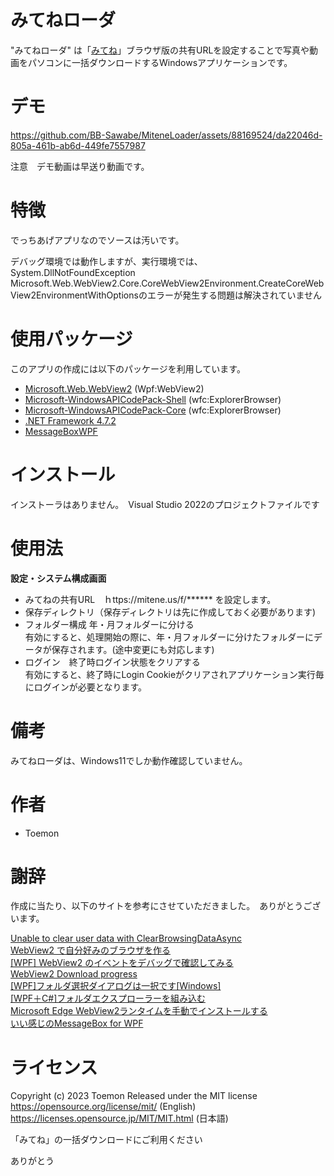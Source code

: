 ﻿# みてねローダ

"みてねローダ" は「[みてね](https://mitene.us/)」ブラウザ版の共有URLを設定することで写真や動画をパソコンに一括ダウンロードするWindowsアプリケーションです。

# デモ

https://github.com/BB-Sawabe/MiteneLoader/assets/88169524/da22046d-805a-461b-ab6d-449fe7557987

注意　デモ動画は早送り動画です。

# 特徴

でっちあげアプリなのでソースは汚いです。

デバッグ環境では動作しますが、実行環境では、  
System.DllNotFoundException Microsoft.Web.WebView2.Core.CoreWebView2Environment.CreateCoreWebView2EnvironmentWithOptionsのエラーが発生する問題は解決されていません


# 使用パッケージ
このアプリの作成には以下のパッケージを利用しています。

* [Microsoft.Web.WebView2](https://learn.microsoft.com/ja-jp/microsoft-edge/webview2/) (Wpf:WebView2)
* [Microsoft-WindowsAPICodePack-Shell](https://github.com/contre/Windows-API-Code-Pack-1.1) (wfc:ExplorerBrowser)
* [Microsoft-WindowsAPICodePack-Core](https://github.com/contre/Windows-API-Code-Pack-1.1) (wfc:ExplorerBrowser)
* [.NET Framework 4.7.2](https://dotnet.microsoft.com/ja-jp/download/dotnet-framework/net472)
* [MessageBoxWPF](https://github.com/mikihiro-t/MessageBoxWPF/tree/master)

# インストール

インストーラはありません。　Visual Studio 2022のプロジェクトファイルです

# 使用法
**設定・システム構成画面**

* みてねの共有URL　ｈttps://mitene.us/f/****** を設定します。
* 保存ディレクトリ（保存ディレクトリは先に作成しておく必要があります)
* フォルダー構成  年・月フォルダーに分ける  
有効にすると、処理開始の際に、年・月フォルダーに分けたフォルダーにデータが保存されます。(途中変更にも対応します)
* ログイン　終了時ログイン状態をクリアする  
有効にすると、終了時にLogin Cookieがクリアされアプリケーション実行毎にログインが必要となります。  


# 備考

みてねローダは、Windows11でしか動作確認していません。

# 作者

* Toemon

# 謝辞
作成に当たり、以下のサイトを参考にさせていただきました。　ありがとうございます。

[Unable to clear user data with ClearBrowsingDataAsync](https://github.com/MicrosoftEdge/WebView2Feedback/issues/2582)  
[WebView2 で自分好みのブラウザを作る](https://qiita.com/so_nkbys/items/a03242f5089a2c2c8a66)  
[[WPF] WebView2 のイベントをデバッグで確認してみる](https://note.dokeep.jp/post/wpf-webview2-events/)  
[WebView2 Download progress](https://stackoverflow.com/questions/67537998/webview2-download-progress)  
[[WPF]フォルダ選択ダイアログは一択です[Windows]](https://threeshark3.com/commonopenfiledialog/)  
[[WPF＋C#]フォルダエクスプローラーを組み込む](https://resanaplaza.com/2022/04/29/%E3%80%90wpf%EF%BC%8Bc%E3%80%91%E3%83%95%E3%82%A9%E3%83%AB%E3%83%80%E3%82%A8%E3%82%AF%E3%82%B9%E3%83%97%E3%83%AD%E3%83%BC%E3%83%A9%E3%83%BC%E3%82%92%E7%B5%84%E3%81%BF%E8%BE%BC%E3%82%80%EF%BC%88wndows/)  
[Microsoft Edge WebView2ランタイムを手動でインストールする](https://community.f-secure.com/total-ja/kb/articles/9218-microsoft-edge-webview2%E3%83%A9%E3%83%B3%E3%82%BF%E3%82%A4%E3%83%A0%E3%82%92%E6%89%8B%E5%8B%95%E3%81%A7%E3%82%A4%E3%83%B3%E3%82%B9%E3%83%88%E3%83%BC%E3%83%AB%E3%81%99%E3%82%8B)  
[いい感じのMessageBox for WPF](https://qiita.com/hiro_t/items/5a2637179d6f580738de)  

# ライセンス

Copyright (c) 2023 Toemon
Released under the MIT license  
https://opensource.org/license/mit/ (English)  
https://licenses.opensource.jp/MIT/MIT.html (日本語)  

「みてね」の一括ダウンロードにご利用ください

ありがとう
